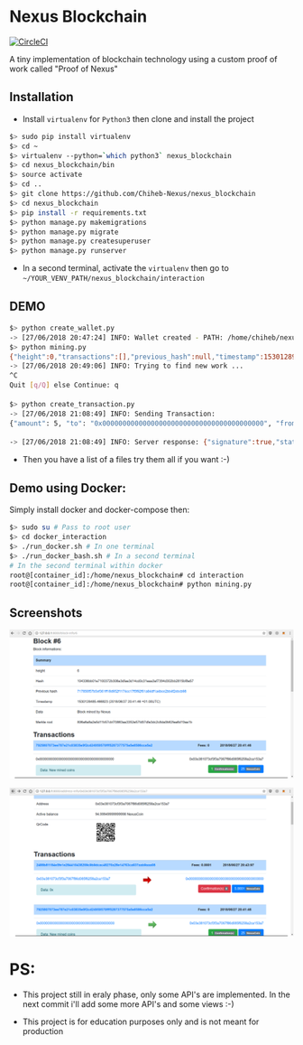 # Nexus Blockchain

[![CircleCI](https://circleci.com/gh/Chiheb-Nexus/nexus_blockchain/tree/master.svg?style=svg)](https://circleci.com/gh/Chiheb-Nexus/nexus_blockchain/tree/master)

A tiny implementation of blockchain technology using a custom proof of work called "Proof of Nexus"

## Installation

- Install `virtualenv` for `Python3` then clone and install the project


```bash
$> sudo pip install virtualenv
$> cd ~
$> virtualenv --python=`which python3` nexus_blockchain
$> cd nexus_blockchain/bin
$> source activate
$> cd ..
$> git clone https://github.com/Chiheb-Nexus/nexus_blockchain
$> cd nexus_blockchain
$> pip install -r requirements.txt
$> python manage.py makemigrations
$> python manage.py migrate
$> python manage.py createsuperuser
$> python manage.py runserver
```

- In a second terminal, activate the `virtualenv` then go to `~/YOUR_VENV_PATH/nexus_blockchain/interaction`

## DEMO

```bash
$> python create_wallet.py 
-> [27/06/2018 20:47:24] INFO: Wallet created - PATH: /home/chiheb/nexus_blockchain/nexus_blockchain/interaction/keystore/keys
$> python mining.py 
{"height":0,"transactions":[],"previous_hash":null,"timestamp":1530128945.550915,"data":"Genesis Block!","block_hash":"ff1099d5743ca5c21df440d9f3d2c90aec603aea46889797a9aa7899d21a7f54","merkle":"e3b0c44298fc1c149afbf4c8996fb92427ae41e4649b934ca495991b7852b855"}
-> [27/06/2018 20:49:06] INFO: Trying to find new work ...
^C
Quit [q/Q] else Continue: q

$> python create_transaction.py 
-> [27/06/2018 21:08:49] INFO: Sending Transaction:
{"amount": 5, "to": "0x0000000000000000000000000000000000000000", "from": "0xE0179D4DA5b16443C18450f35e46B2a716ae8f74", "fees": 0.0001, "data": "0x", "timestamp": 1530130129.167453, "signature": "0xa998b1555fd5c9e4eb3872f36edc587a2406bdaf98044957bd0a9675667d8a3823886ae5e3f9701a3b0d81d190a2c13cd4641f88984753ec5f37e6c866c2a1731b"}

-> [27/06/2018 21:08:49] INFO: Server response: {"signature":true,"status":200,"tx_hash":"3aabcbf8e7f12a10eb4474b6ecdd35081b098da54815bb81cf8e146dfb4805dc"}
```

- Then you have a list of a files try them all if you want :-)

## Demo using Docker:

Simply install docker and docker-compose then:

```bash
$> sudo su # Pass to root user
$> cd docker_interaction
$> ./run_docker.sh # In one terminal
$> ./run_docker_bash.sh # In a second terminal
# In the second terminal within docker
root@[container_id]:/home/nexus_blockchain# cd interaction
root@[container_id]:/home/nexus_blockchain# python mining.py
```

## Screenshots

![block](./screenshots/block.png  "block")

![address](./screenshots/address.png  "address")

# PS:

- This project still in eraly phase, only some API's are implemented.
In the next commit i'll add some more API's and some views :-)

- This project is for education purposes only and is not meant for production
